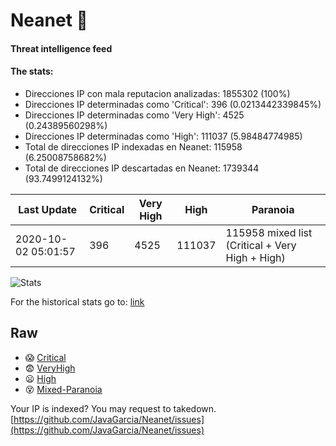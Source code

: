 # Neanet :hocho:
#### Threat intelligence feed
#### The stats:

- Direcciones IP con mala reputacion analizadas: 1855302 (100%)
- Direcciones IP determinadas como 'Critical':  396 (0.0213442339845%)
- Direcciones IP determinadas como 'Very High':  4525 (0.24389560298%)
- Direcciones IP determinadas como 'High':  111037 (5.98484774985)
- Total de direcciones IP indexadas en Neanet:  115958 (6.25008758682%)
- Total de direcciones IP descartadas en Neanet:  1739344 (93.7499124132%)

| Last Update | Critical | Very High | High | Paranoia |
| --- | --- | --- | --- | --- |
| 2020-10-02 05:01:57 | 396 | 4525 | 111037 | 115958 mixed list (Critical + Very High + High)|

![Stats](https://docs.google.com/spreadsheets/d/e/2PACX-1vSnaNMIXVabIpDJjufMlzH7poXnshF3mgd8Is1g9ytUEzVsP5my4Trn8f-xkoLLQ38xpL3HtmUexLo6/pubchart?oid=501124687&format=image)

For the historical stats go to: [link](/stats.csv)
## Raw
- :scream: [Critical](https://raw.githubusercontent.com/JavaGarcia/Neanet/master/blacklists/neanet_critical.txt)
- :fearful: [VeryHigh](https://raw.githubusercontent.com/JavaGarcia/Neanet/master/blacklists/neanet_veryHigh.txtt)
- :frowning: [High](https://raw.githubusercontent.com/JavaGarcia/Neanet/master/blacklists/neanet_high.txt)
- :dizzy_face: [Mixed-Paranoia](https://raw.githubusercontent.com/JavaGarcia/Neanet/master/blacklists/neanet_all.txt)


Your IP is indexed? You may request to takedown. [https://github.com/JavaGarcia/Neanet/issues](https://github.com/JavaGarcia/Neanet/issues)




































































































































































































































































































































































































































































































































































































































































































































































































































































































































































































































































































































































































